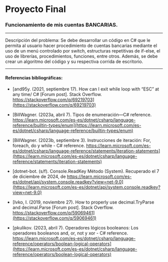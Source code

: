# Proyecto Final
### Funcionamiento de mis cuentas BANCARIAS.
-----

Descripción del problema:
Se debe desarrollar un código en C# que le permita al usuario hacer procedimiento de cuentas bancarias mediante el uso de un menú controlado por switch, estructuras repetitivas de if-else, el uso de librerías, procedimientos, funciones, entre otros. Además, se debe crear un algoritmo del código y su respectiva corrida de escritorio.

--------
#### Referencias bibliográficas:

- [and95y. (2021, septiembre 17). How can I exit while loop with “ESC” at any time/ C# [Forum post]. Stack Overflow. https://stackoverflow.com/q/69219703](https://stackoverflow.com/q/69219703)

  

- [BillWagner. (2023a, abril 7). Tipos de enumeración—C# reference. https://learn.microsoft.com/es-es/dotnet/csharp/language-reference/builtin-types/enum](https://learn.microsoft.com/es-es/dotnet/csharp/language-reference/builtin-types/enum)

  

- [BillWagner. (2023b, septiembre 3). Instrucciones de iteración: For, foreach, do y while - C# reference. https://learn.microsoft.com/es-es/dotnet/csharp/language-reference/statements/iteration-statements](https://learn.microsoft.com/es-es/dotnet/csharp/language-reference/statements/iteration-statements)

  

- [dotnet-bot. (s/f). Console.ReadKey Método (System). Recuperado el 7 de diciembre de 2024, de https://learn.microsoft.com/es-es/dotnet/api/system.console.readkey?view=net-9.0](https://learn.microsoft.com/es-es/dotnet/api/system.console.readkey?view=net-9.0)

  

- [Ivko, I. (2019, noviembre 27). How to properly use decimal.TryParse and decimal.Parse [Forum post]. Stack Overflow. https://stackoverflow.com/q/59069461](https://stackoverflow.com/q/59069461)

  

- [pkulikov. (2023, abril 7). Operadores lógicos booleanos: Los operadores booleanos and, or, not y xor - C# reference. https://learn.microsoft.com/es-es/dotnet/csharp/language-reference/operators/boolean-logical-operators](https://learn.microsoft.com/es-es/dotnet/csharp/language-reference/operators/boolean-logical-operators)

  
